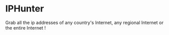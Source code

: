 # IPHunter
Grab all the ip addresses of  any country's Internet, any regional Internet or the entire Internet !
